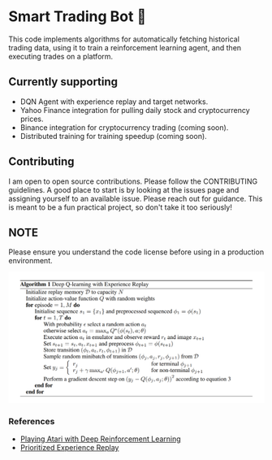 # Smart Trading Bot 🤖 
This code implements algorithms for automatically fetching historical trading data, using it to train a reinforcement 
learning agent, and then executing trades on a platform. 

## Currently supporting
 - DQN Agent with experience replay and target networks.
 - Yahoo Finance integration for pulling daily stock and cryptocurrency prices.
 - Binance integration for cryptocurrency trading (coming soon).
 - Distributed training for training speedup (coming soon).

## Contributing
I am open to open source contributions. Please follow the CONTRIBUTING guidelines. 
A good place to start is by looking at the issues page and assigning yourself to an available issue. 
Please reach out for guidance. This is meant to be a fun practical project, so don't take it too seriously!

## NOTE
Please ensure you understand the code license before using in a production environment.

<img src="DQN.png" alt="drawing" width="700"/>

### References
- [Playing Atari with Deep Reinforcement Learning](https://arxiv.org/abs/1312.5602)
- [Prioritized Experience Replay](https://arxiv.org/abs/1511.05952)